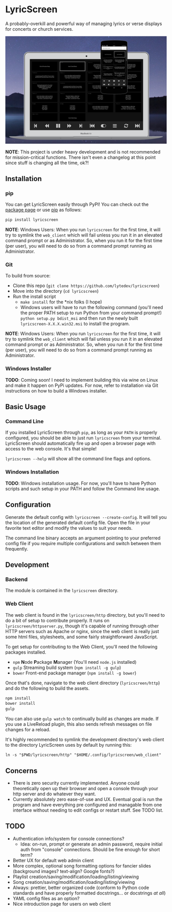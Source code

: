 # LyricScreen

A probably-overkill and powerful way of managing lyrics or verse displays for
concerts or church services.

![Glamour shot][glamour_shot]

**NOTE**: This project is under heavy development and is not recommended for
mission-critical functions. There isn't even a changelog at this point since
stuff is changing all the time, ok?!

## Installation

### pip

You can get LyricScreen easily through PyPI! You can check out the [package
page][lyricscreen_pypi] or use [pip][pip] as follows:

```bash
pip install lyricscreen
```

**NOTE**: Windows Users: When you run `lyricscreen` for the first time, it
will try to symlink the `web_client` which will fail unless you run it in an
elevated command prompt or as Administrator. So, when you run it for the first
time (per user), you will need to do so from a command prompt running as
Administrator.

### Git

To build from source:

* Clone this repo (`git clone https://github.com/lytedev/lyricscreen`)
* Move into the directory (`cd lyricscreen`)
* Run the install script
  * `make install` for the *nix folks (I hope)
  * Windows users will have to run the following command (you'll need the
    proper PATH setup to run Python from your command prompt!) `python
    setup.py bdist_msi` and then run the newly built
    `lyricscreen-X.X.X.win32.msi` to install the program.

**NOTE**: Windows Users: When you run `lyricscreen` for the first time, it
will try to symlink the `web_client` which will fail unless you run it in an
elevated command prompt or as Administrator. So, when you run it for the first
time (per user), you will need to do so from a command prompt running as
Administrator.

### Windows Installer

**TODO**: Coming soon! I need to implement building this via wine on Linux
and make it happen on PyPi updates. For now, refer to installation via Git
instructions on how to build a Windows installer.

## Basic Usage

### Command Line

If you installed LyricScreen through `pip`, as long as your `PATH` is properly
configured, you should be able to just run `lyricscreen` from your terminal.
LyricScreen should automatically fire up and open a browser page with access
to the web console. It's that simple!

`lyricscreen --help` will show all the command line flags and options.

### Windows Installation

**TODO**: Windows installation usage. For now, you'll have to have Python
scripts and such setup in your PATH and follow the Command line usage.

## Configuration

Generate the default config with `lyricscreen --create-config`. It will tell
you the location of the generated default config file. Open the file in your
favorite text editor and modify the values to suit your needs.

The command line binary accepts an argument pointing to your preferred config
file if you require multiple configurations and switch between them
frequently.

## Development

### Backend

The module is contained in the `lyricscreen` directory.

### Web Client

The web client is found in the `lyricscreen/http` directory, but you'll need to
do a bit of setup to contribute properly. It runs on
`lyricscreen/httpserver.py`, though it's capable of running through other HTTP
servers such as Apache or nginx, since the web client is really just some html
files, stylesheets, and some fairly straightforward JavaScript.

To get setup for contributing to the Web Client, you'll need the following
packages installed.

* `npm` **N**ode **P**ackage **M**anager (You'll need `node.js` installed)
* `gulp` Streaming build system (`npm install -g gulp`)
* `bower` Front-end package manager (`npm install -g bower`)

Once that's done, navigate to the web client directory (`lyricscreen/http`) and
do the following to build the assets.

```bash
npm install
bower install
gulp
```

You can also use `gulp watch` to continually build as changes are made. If you
use a LiveReload plugin, this also sends refresh messages on file changes for
a reload.

It's highly recommended to symlink the development directory's web client to the
directory LyricScreen uses by default by running this:

```
ln -s "$PWD/lyricscreen/http" "$HOME/.config/lyricscreen/web_client"
```

## Concerns

* There is zero security currently implemented. Anyone could theoretically open
  up their browser and open a console through your http server and do whatever
  they want.
* Currently absolutely zero ease-of-use and UX. Eventual goal is run the program
  and have everything pre configured and managable from one interface without
  needing to edit configs or restart stuff. See TODO list.

## TODO

* Authentication info/system for console connections?
  * Idea: on-run, prompt or generate an admin password, require initial auth from
    "console" connections. Should be fine enough for short term?
* Better UX for default web admin client
* More complex, optional song formatting options for fancier slides (background
  images? text-align? Google fonts?)
* Playlist creation/saving/modification/loading/listing/viewing
* Song creation/saving/modification/loading/listing/viewing
* Always: prettier, better organized code (conform to Python code standards and
  have properly formatted docstrings... or docstrings *at all*)
* YAML config files as an option?
* Nice introduction page for users on web client


[lyricscreen_pypi]: https://pypi.python.org/pypi/lyricscreen
[pip]: https://pip.pypa.io/en/stable/
[glamour_shot]: https://raw.githubusercontent.com/lytedev/lyricscreen/dev/docs/screenshots/Laptop-Mobile-screenshot-render.png

